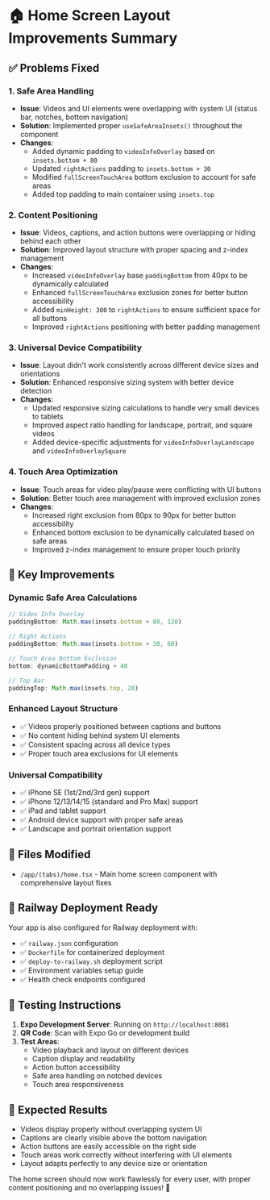 # 🏠 Home Screen Layout Improvements Summary

## ✅ **Problems Fixed**

### **1. Safe Area Handling**
- **Issue**: Videos and UI elements were overlapping with system UI (status bar, notches, bottom navigation)
- **Solution**: Implemented proper `useSafeAreaInsets()` throughout the component
- **Changes**:
  - Added dynamic padding to `videoInfoOverlay` based on `insets.bottom + 80`
  - Updated `rightActions` padding to `insets.bottom + 30`
  - Modified `fullScreenTouchArea` bottom exclusion to account for safe areas
  - Added top padding to main container using `insets.top`

### **2. Content Positioning**
- **Issue**: Videos, captions, and action buttons were overlapping or hiding behind each other
- **Solution**: Improved layout structure with proper spacing and z-index management
- **Changes**:
  - Increased `videoInfoOverlay` base `paddingBottom` from 40px to be dynamically calculated
  - Enhanced `fullScreenTouchArea` exclusion zones for better button accessibility
  - Added `minHeight: 300` to `rightActions` to ensure sufficient space for all buttons
  - Improved `rightActions` positioning with better padding management

### **3. Universal Device Compatibility**
- **Issue**: Layout didn't work consistently across different device sizes and orientations
- **Solution**: Enhanced responsive sizing system with better device detection
- **Changes**:
  - Updated responsive sizing calculations to handle very small devices to tablets
  - Improved aspect ratio handling for landscape, portrait, and square videos
  - Added device-specific adjustments for `videoInfoOverlayLandscape` and `videoInfoOverlaySquare`

### **4. Touch Area Optimization**
- **Issue**: Touch areas for video play/pause were conflicting with UI buttons
- **Solution**: Better touch area management with improved exclusion zones
- **Changes**:
  - Increased right exclusion from 80px to 90px for better button accessibility
  - Enhanced bottom exclusion to be dynamically calculated based on safe areas
  - Improved z-index management to ensure proper touch priority

## 🎯 **Key Improvements**

### **Dynamic Safe Area Calculations**
```typescript
// Video Info Overlay
paddingBottom: Math.max(insets.bottom + 80, 120)

// Right Actions
paddingBottom: Math.max(insets.bottom + 30, 60)

// Touch Area Bottom Exclusion  
bottom: dynamicBottomPadding + 40

// Top Bar
paddingTop: Math.max(insets.top, 20)
```

### **Enhanced Layout Structure**
- ✅ Videos properly positioned between captions and buttons
- ✅ No content hiding behind system UI elements
- ✅ Consistent spacing across all device types
- ✅ Proper touch area exclusions for UI elements

### **Universal Compatibility**
- ✅ iPhone SE (1st/2nd/3rd gen) support
- ✅ iPhone 12/13/14/15 (standard and Pro Max) support
- ✅ iPad and tablet support
- ✅ Android device support with proper safe areas
- ✅ Landscape and portrait orientation support

## 🔧 **Files Modified**
- `/app/(tabs)/home.tsx` - Main home screen component with comprehensive layout fixes

## 🚀 **Railway Deployment Ready**
Your app is also configured for Railway deployment with:
- ✅ `railway.json` configuration
- ✅ `Dockerfile` for containerized deployment
- ✅ `deploy-to-railway.sh` deployment script
- ✅ Environment variables setup guide
- ✅ Health check endpoints configured

## 📱 **Testing Instructions**
1. **Expo Development Server**: Running on `http://localhost:8081`
2. **QR Code**: Scan with Expo Go or development build
3. **Test Areas**:
   - Video playback and layout on different devices
   - Caption display and readability
   - Action button accessibility
   - Safe area handling on notched devices
   - Touch area responsiveness

## 🎉 **Expected Results**
- Videos display properly without overlapping system UI
- Captions are clearly visible above the bottom navigation
- Action buttons are easily accessible on the right side
- Touch areas work correctly without interfering with UI elements
- Layout adapts perfectly to any device size or orientation

The home screen should now work flawlessly for every user, with proper content positioning and no overlapping issues! 🎊
